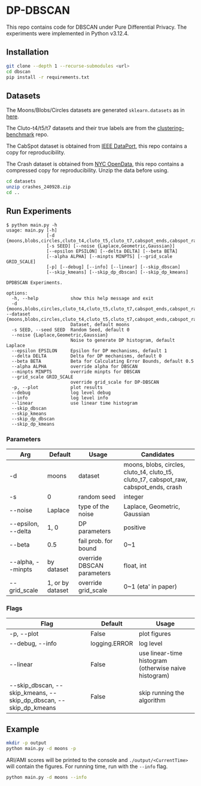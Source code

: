 # DP-DBSCAN

This repo contains code for DBSCAN under Pure Differential Privacy. The experiments were implemented in Python v3.12.4.

## Installation

```zsh
git clone --depth 1 --recurse-submodules <url>
cd dbscan
pip install -r requirements.txt
```

## Datasets

The Moons/Blobs/Circles datasets are generated `sklearn.datasets` as in [here](https://scikit-learn.org/stable/auto_examples/cluster/plot_cluster_comparison.html#sphx-glr-auto-examples-cluster-plot-cluster-comparison-py).

The Cluto-t4/t5/t7 datasets and their true labels are from the [clustering-benchmark](https://github.com/deric/clustering-benchmark) repo. 

The CabSpot dataset is obtained from [IEEE DataPort](https://ieee-dataport.org/open-access/crawdad-epflmobility), this repo contains a copy for reproducibility.

The Crash dataset is obtained from [NYC OpenData](https://data.cityofnewyork.us/Public-Safety/Motor-Vehicle-Collisions-Crashes/h9gi-nx95/about_data), this repo contains a compressed copy for reproducibility.
Unzip the data before using.
```zsh
cd datasets
unzip crashes_240928.zip
cd ..
```

## Run Experiments

```
$ python main.py -h
usage: main.py [-h]
               [-d {moons,blobs,circles,cluto_t4,cluto_t5,cluto_t7,cabspot_ends,cabspot_raw,crash}]
               [-s SEED] [--noise {Laplace,Geometric,Gaussian}]
               [--epsilon EPSILON] [--delta DELTA] [--beta BETA]
               [--alpha ALPHA] [--minpts MINPTS] [--grid_scale GRID_SCALE]
               [-p] [--debug] [--info] [--linear] [--skip_dbscan]
               [--skip_kmeans] [--skip_dp_dbscan] [--skip_dp_kmeans]

DPDBSCAN Experiments.

options:
  -h, --help            show this help message and exit
  -d {moons,blobs,circles,cluto_t4,cluto_t5,cluto_t7,cabspot_ends,cabspot_raw,crash}, --dataset {moons,blobs,circles,cluto_t4,cluto_t5,cluto_t7,cabspot_ends,cabspot_raw,crash}
                        Dataset, default moons
  -s SEED, --seed SEED  Random Seed, default 0
  --noise {Laplace,Geometric,Gaussian}
                        Noise to generate DP histogram, default Laplace
  --epsilon EPSILON     Epsilon for DP mechanisms, default 1
  --delta DELTA         Delta for DP mechanisms, default 0
  --beta BETA           Beta for Calculating Error Bounds, default 0.5
  --alpha ALPHA         override alpha for DBSCAN
  --minpts MINPTS       override minpts for DBSCAN
  --grid_scale GRID_SCALE
                        override grid_scale for DP-DBSCAN
  -p, --plot            plot results
  --debug               log level debug
  --info                log level info
  --linear              use linear time histogram
  --skip_dbscan
  --skip_kmeans
  --skip_dp_dbscan
  --skip_dp_kmeans
```

### Parameters

| Arg                | Default          | Usage                      | Candidates                                                                            |
|--------------------|------------------|----------------------------|---------------------------------------------------------------------------------------|
| -d                 | moons            | dataset                    | moons, blobs, circles, cluto_t4, cluto_t5, cluto_t7, cabspot_raw, cabspot_ends, crash |
| -s                 | 0                | random seed                | integer                                                                               |
| --noise            | Laplace          | type of the noise          | Laplace, Geometric, Gaussian                                                          |
| --epsilon, --delta | 1, 0             | DP parameters              | positive                                                                              |
| --beta             | 0.5              | fail prob. for bound       | 0~1                                                                                   |
| --alpha, --minpts  | by dataset       | override DBSCAN parameters | float, int                                                                            |
| --grid_scale       | 1, or by dataset | override grid_scale        | 0~1 (eta' in paper)                                                                   |

### Flags

| Flag                                                             | Default       | Usage                                                 |
|------------------------------------------------------------------|---------------|-------------------------------------------------------|
| -p, --plot                                                       | False         | plot figures                                          |
| --debug, --info                                                  | logging.ERROR | log level                                             |
| --linear                                                         | False         | use linear-time histogram (otherwise naive histogram) |
| --skip_dbscan, --skip_kmeans, --skip_dp_dbscan, --skip_dp_kmeans | False         | skip running the algorithm                            |

##  Example
```zsh
mkdir -p output
python main.py -d moons -p
```
ARI/AMI scores will be printed to the console and `./output/<CurrentTime>` will contain the figures.
For running time, run with the `--info` flag.
```zsh
python main.py -d moons --info
```
